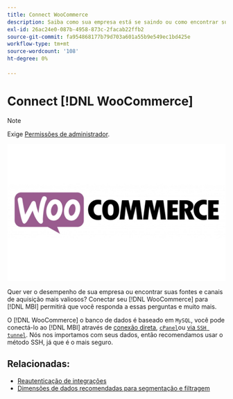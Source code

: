 ```yaml
---
title: Connect WooCommerce
description: Saiba como sua empresa está se saindo ou como encontrar suas fontes e canais de aquisição mais valiosos.
exl-id: 26ac24e0-087b-4958-873c-2facab22ffb2
source-git-commit: fa954868177b79d703a601a55b9e549ec1bd425e
workflow-type: tm+mt
source-wordcount: '108'
ht-degree: 0%

---
```


# Connect [!DNL WooCommerce]

>[!NOTE]
>
>Exige [Permissões de administrador](../../../administrator/user-management/user-management.md).

![](../../../assets/WooCommerce-Logo.jpg)

Quer ver o desempenho de sua empresa ou encontrar suas fontes e canais de aquisição mais valiosos? Conectar seu [!DNL WooCommerce] para [!DNL MBI] permitirá que você responda a essas perguntas e muito mais.

O [!DNL WooCommerce] o banco de dados é baseado em `MySQL`, você pode conectá-lo ao [!DNL MBI] através de [conexão direta](../integrations/mysql-via-a-direct-connection.md), [`cPanel`](../integrations/mysql-via-cpanel.md)ou [via `SSH tunnel`](../integrations/mysql-via-ssh-tunnel.md). Nós nos importamos com seus dados, então recomendamos usar o método SSH, já que é o mais seguro.

## Relacionadas:

* [Reautenticação de integrações](https://experienceleague.adobe.com/docs/commerce-knowledge-base/kb/how-to/mbi-reauthenticating-integrations.html?lang=en)
* [Dimensões de dados recomendadas para segmentação e filtragem](../../../best-practices/segment-filter.md)
